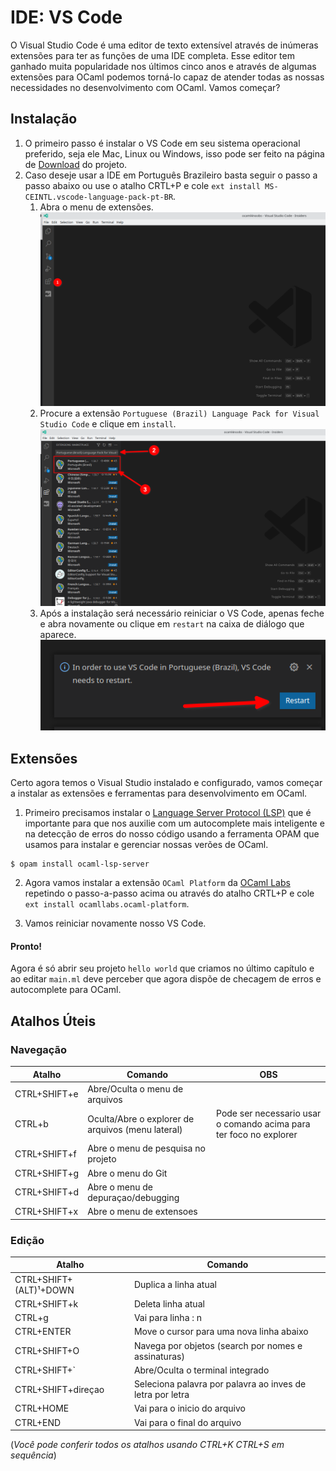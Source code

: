 # IDE: VS Code

O Visual Studio Code é uma editor de texto extensível através de inúmeras extensões para ter as funções de uma IDE completa. Esse editor tem ganhado muita popularidade nos últimos cinco anos e através de algumas extensões para OCaml podemos torná-lo capaz de atender todas as nossas necessidades no desenvolvimento com OCaml. Vamos começar?

## Instalação

1. O primeiro passo é instalar o VS Code em seu sistema operacional preferido, seja ele Mac, Linux ou Windows, isso pode ser feito na página de [Download](https://code.visualstudio.com/#alt-downloads) do projeto.
2. Caso deseje usar a IDE em Português Brazileiro basta seguir o passo a passo abaixo ou use o atalho CRTL+P e cole `ext install MS-CEINTL.vscode-language-pack-pt-BR`.
    1. Abra o menu de extensões.
    ![Imagem mostrando a posição do botão para abrir o menu de extensões no Visual Studio Code](https://github.com/Camilotk/ocaml4noobs/blob/intermezzo-1/1I%20-%20ferramentas/imagens/passo1.png)
    2. Procure a extensão `Portuguese (Brazil) Language Pack for Visual Studio Code` e clique em `install`.
    ![Imagem mostrando como encontrar e instalar a extensão para traduzir a IDE](https://github.com/Camilotk/ocaml4noobs/blob/intermezzo-1/1I%20-%20ferramentas/imagens/passo2.png)
    3. Após a instalação será necessário reiniciar o VS Code, apenas feche e abra novamente ou clique em `restart` na caixa de diálogo que aparece. 
    ![Imagem mostrando como reiniciar a IDE após a instalação da tradução](https://github.com/Camilotk/ocaml4noobs/blob/intermezzo-1/1I%20-%20ferramentas/imagens/passo3.png)

## Extensões

Certo agora temos o Visual Studio instalado e configurado, vamos começar a instalar as extensões e ferramentas para desenvolvimento em OCaml.

1. Primeiro precisamos instalar o [Language Server Protocol (LSP)](https://docs.microsoft.com/pt-br/visualstudio/extensibility/language-server-protocol?view=vs-2019) que é importante para que nos auxilie com um autocomplete mais inteligente e na detecção de erros do nosso código usando a ferramenta OPAM que usamos para instalar e gerenciar nossas verões de OCaml.
```terminal
$ opam install ocaml-lsp-server
```
2. Agora vamos instalar a extensão `OCaml Platform` da [OCaml Labs](https://ocamllabs.io/) repetindo o passo-a-passo acima ou através do atalho CRTL+P e cole `ext install ocamllabs.ocaml-platform`.

3. Vamos reiniciar novamente nosso VS Code.

#### Pronto!
Agora é só abrir seu projeto `hello world` que criamos no último capítulo e ao editar `main.ml` deve perceber que agora dispõe de checagem de erros e autocomplete para OCaml.

## Atalhos Úteis

### Navegação

| Atalho       | Comando                                           | OBS                                                                |
|--------------|---------------------------------------------------|--------------------------------------------------------------------|
| CTRL+SHIFT+e | Abre/Oculta o menu de arquivos                    |                                                                    |
| CTRL+b       | Oculta/Abre o explorer de arquivos (menu lateral) | Pode ser necessario usar o comando acima para ter foco no explorer |
| CTRL+SHIFT+f | Abre o menu de pesquisa no projeto                |                                                                    |
| CTRL+SHIFT+g | Abre o menu do Git                                |                                                                    |
| CTRL+SHIFT+d | Abre o menu de depuraçao/debugging                |                                                                    |
| CTRL+SHIFT+x | Abre o menu de extensoes                          |                                                                    |

### Edição

| Atalho                 | Comando                                                   |
|------------------------|-----------------------------------------------------------|
| CTRL+SHIFT+(ALT)¹+DOWN | Duplica a linha atual                                     |
| CTRL+SHIFT+k           | Deleta linha atual                                        |
| CTRL+g                 | Vai para linha : n                                        |
| CTRL+ENTER             | Move o cursor para uma nova linha abaixo                  |
| CTRL+SHIFT+O           | Navega por objetos (search por nomes e assinaturas)       |
| CTRL+SHIFT+`           | Abre/Oculta o terminal integrado                          |
| CTRL+SHIFT+direçao     | Seleciona palavra por palavra ao inves de letra por letra |
| CTRL+HOME              | Vai para o inicio do arquivo                              |
| CTRL+END               | Vai para o final do arquivo                               |
(*Você pode conferir todos os atalhos usando CTRL+K CTRL+S em sequência*)
